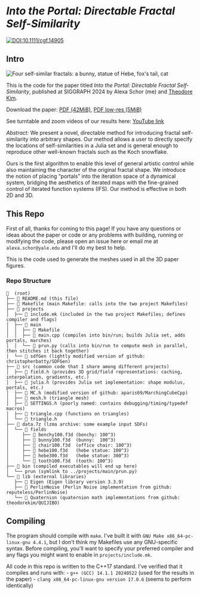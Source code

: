 # *Into the Portal: Directable Fractal Self-Similarity*

[![DOI:10.1111/cgf.14905](https://zenodo.org/badge/DOI/10.1145/3641519.3657466.svg)](https://doi.org/10.1145/3641519.3657466)

## Intro
![Four self-similar fractals: a bunny, statue of Hebe, fox's tail, cat](https://github.com/user-attachments/assets/b1f31c93-b81d-4c64-b0b7-183385c6e37c)

This is the code for the paper titled _Into the Portal: Directable Fractal Self-Similarity_, published at SIGGRAPH 2024 by Alexa Schor (me) and [Theodore Kim](https://tkim.graphics).

Download the paper: [PDF (42MiB)](https://alexaschor.com/into-the-portal/files/into_the_portal.pdf), [PDF low-res (5MiB)](https://alexaschor.com/into-the-portal/files/into_the_portal_smaller.pdf)

See turntable and zoom videos of our results here: [YouTube link](https://youtu.be/8X9RlcaklHU)


_Abstract:_ We present a novel, directable method for introducing fractal self-similarity into arbitrary shapes. Our method allows a user to directly specify the locations of self-similarities in a Julia set and is general enough to reproduce other well-known fractals such as the Koch snowflake.

Ours is the first algorithm to enable this level of general artistic control while also maintaining the character of the original fractal shape. We introduce the notion of placing “portals” into the iteration space of a dynamical system, bridging the aesthetics of iterated maps with the fine-grained control of iterated function systems (IFS). Our method is effective in both 2D and 3D.

## This Repo

First of all, thanks for coming to this page! If you have any questions or ideas about the paper or code or any problems with building, running or modifying the code, please open an issue here or email me at `alexa.schor@yale.edu` and I'll do my best to help.

This is the code used to generate the meshes used in all the 3D paper figures.

### Repo Structure
```
  (root)
├──  README.md (this file)
├──  Makefile (main Makefile: calls into the two project Makefiles)
├──  projects
│  ├──  include.mk (included in the two project Makefiles; defines compiler and flags)
│  ├──  main
│  │  ├──  Makefile
│  │  ├──  main.cpp (compiles into bin/run; builds Julia set, adds portals, marches)
│  │  └──  prun.py (calls into bin/run to compute mesh in parallel, then stitches it back together)
│  └──  sdfGen (lightly modified version of github: christopherbatty/SDFGen)
├──  src (common code that I share among different projects)
│  ├──  field.h (provides 3D grid/field representations: caching, interpolation, gradients, etc.)
│  ├──  julia.h (provides Julia set implementation: shape modulus, portals, etc.)
│  ├──  MC.h (modified version of github: aparis69/MarchingCubeCpp)
│  ├──  mesh.h (triangle mesh)
│  ├──  SETTINGS.h (poorly named: contains debugging/timing/typedef macros)
│  ├──  triangle.cpp (functions on triangles)
│  └──  triangle.h
├──  data.7z (lzma archive: some example input SDFs)
│  └──  fields
│     ├──  benchy100.f3d (benchy: 100^3)
│     ├──  bunny100.f3d  (bunny:  100^3)
│     ├──  chair100.f3d  (office chair: 100^3)
│     ├──  hebe100.f3d   (hebe statue: 100^3)
│     ├──  hebe300.f3d   (hebe statue: 300^3)
│     └──  tooth100.f3d  (tooth: 100^3)
├──  bin (compiled executables will end up here)
│  └── prun (symlink to ../projects/main/prun.py)
└──  lib (external libraries)
   ├──  Eigen (Eigen library version 3.3.9)
   ├──  PerlinNoise (Perlin Noise implementation from github: reputeless/PerlinNoise)
   └──  Quaternion (quaternion math implementations from github: theodorekim/QUIJIBO)
```


## Compiling

The program should compile with `make`. I've built it with `GNU Make x86_64-pc-linux-gnu 4.4.1`, but I don't think my Makefiles use any GNU-specific syntax.
Before compiling, you'll want to specify your preferred compiler and any flags you might want to enable in `projects/include.mk`.

All code in this repo is written to the C++17 standard. I've verified that it compiles and runs with:
    - `g++ (GCC) 14.1.1 20240522` (used for the results in the paper)
    - `clang x86_64-pc-linux-gnu version 17.0.6` (seems to perform identically)
